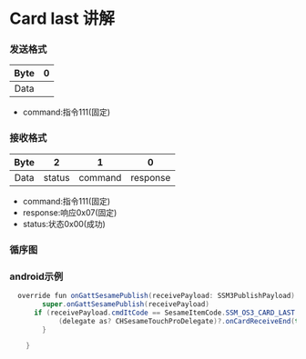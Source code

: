 # Card last 讲解

### 发送格式

|  Byte  |        0 |
|:------:|:----:|
| Data   |	 | command |

- command:指令111(固定)


### 接收格式

| Byte  |    2 |   1   |     0      |
|:---:|:----:|:----:|:-----:|
| Data |  status  | command |response   |
- command:指令111(固定)
- response:响应0x07(固定)
- status:状态0x00(成功)  


### 循序图






### android示例
``` java
  override fun onGattSesamePublish(receivePayload: SSM3PublishPayload) {
        super.onGattSesamePublish(receivePayload)
      if (receivePayload.cmdItCode == SesameItemCode.SSM_OS3_CARD_LAST.value) {
            (delegate as? CHSesameTouchProDelegate)?.onCardReceiveEnd(this)
        }

    }
```
